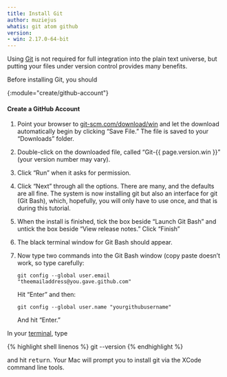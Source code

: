 ```yaml
---
title: Install Git
author: muziejus
whatis: git atom github
version:
- win: 2.17.0-64-bit
---
```


Using [Git](/whatis/git) is not required for full integration into the plain
text universe, but putting your files under version control provides many
benefits.

Before installing Git, you should


{:module="create/github-account"}
#### Create a GitHub Account

<div class="pc">
<div class="win">


1. Point your browser to
   [git-scm.com/download/win](https://git-scm.com/download/win) and let the
   download automatically begin by clicking “Save File.” The file is saved to your “Downloads” folder.

1. Double-click on the downloaded file, called “Git-{{ page.version.win }}” (your version number may vary).

1. Click “Run” when it asks for permission.

1. Click “Next” through all the options. There are many, and the defaults are
   all fine. The system is now installing git but also an interface for git
   (Git Bash), which, hopefully, you will only have to use once, and that is
   during this tutorial.

1. When the install is finished, tick the box beside “Launch Git Bash” and
   untick the box beside “View release notes.” Click “Finish”

1. The black terminal window for Git Bash should appear.

1. Now type two commands into the Git Bash window (copy paste doesn’t work, so
   type carefully:

   `git config --global user.email "theemailaddress@you.gave.github.com"`

   Hit “Enter” and then:

   `git config --global user.name "yourgithubusername"`

   And hit “Enter.”
</div>
<div class="mac">

In your [terminal](/whatis/terminal), type

{% highlight shell linenos %}
git --version
{% endhighlight %}

and hit <kbd>return</kbd>. Your Mac will prompt you to install git via the XCode command
line tools.

</div>
</div>
